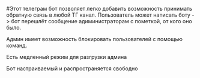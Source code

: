#Этот телеграм бот позволяет легко добавить возможность принимать обратную связь в любой ТГ канал.
Пользователь может написать боту -> бот перешлёт сообщение адиминистраторам с пометкой, от кого оно было. 

Админ имеет возможность блокировать пользователей с помощью команд.

Есть медленный режим для разгрузки админа

Бот настраиваемый и распространяется свободно

